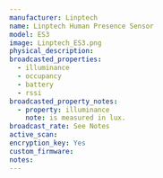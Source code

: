 ```yaml
---
manufacturer: Linptech
name: Linptech Human Presence Sensor
model: ES3
image: Linptech_ES3.png
physical_description:
broadcasted_properties:
  - illuminance
  - occupancy
  - battery
  - rssi
broadcasted_property_notes:
  - property: illuminance
    note: is measured in lux.
broadcast_rate: See Notes
active_scan:
encryption_key: Yes
custom_firmware:
notes:
---
```

